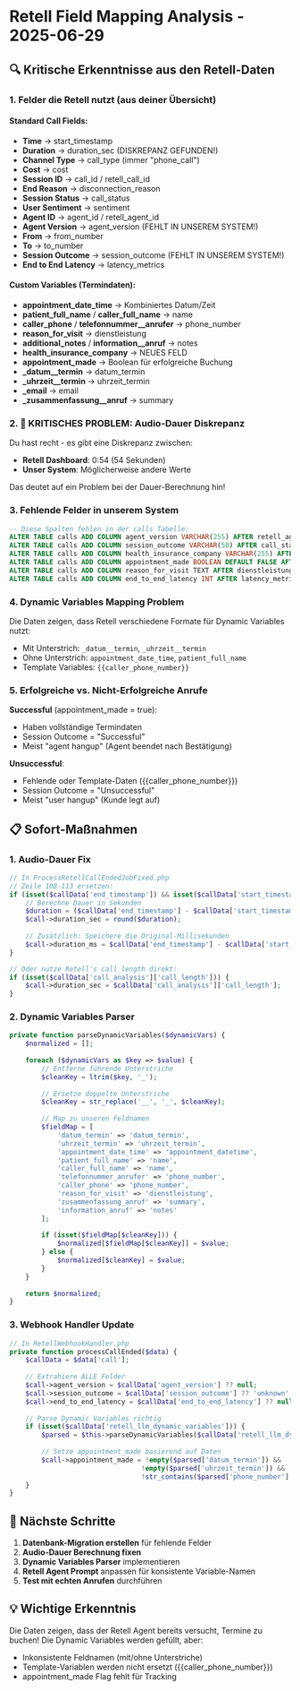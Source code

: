 # Retell Field Mapping Analysis - 2025-06-29

## 🔍 Kritische Erkenntnisse aus den Retell-Daten

### 1. **Felder die Retell nutzt (aus deiner Übersicht)**

#### Standard Call Fields:
- **Time** → start_timestamp
- **Duration** → duration_sec (DISKREPANZ GEFUNDEN!)
- **Channel Type** → call_type (immer "phone_call")
- **Cost** → cost
- **Session ID** → call_id / retell_call_id
- **End Reason** → disconnection_reason
- **Session Status** → call_status
- **User Sentiment** → sentiment
- **Agent ID** → agent_id / retell_agent_id
- **Agent Version** → agent_version (FEHLT IN UNSEREM SYSTEM!)
- **From** → from_number
- **To** → to_number
- **Session Outcome** → session_outcome (FEHLT IN UNSEREM SYSTEM!)
- **End to End Latency** → latency_metrics

#### Custom Variables (Termindaten):
- **appointment_date_time** → Kombiniertes Datum/Zeit
- **patient_full_name** / **caller_full_name** → name
- **caller_phone** / **telefonnummer__anrufer** → phone_number
- **reason_for_visit** → dienstleistung
- **additional_notes** / **information__anruf** → notes
- **health_insurance_company** → NEUES FELD
- **appointment_made** → Boolean für erfolgreiche Buchung
- **_datum__termin** → datum_termin
- **_uhrzeit__termin** → uhrzeit_termin
- **_email** → email
- **_zusammenfassung__anruf** → summary

### 2. **🚨 KRITISCHES PROBLEM: Audio-Dauer Diskrepanz**

Du hast recht - es gibt eine Diskrepanz zwischen:
- **Retell Dashboard**: 0:54 (54 Sekunden)
- **Unser System**: Möglicherweise andere Werte

Das deutet auf ein Problem bei der Dauer-Berechnung hin!

### 3. **Fehlende Felder in unserem System**

```sql
-- Diese Spalten fehlen in der calls Tabelle:
ALTER TABLE calls ADD COLUMN agent_version VARCHAR(255) AFTER retell_agent_id;
ALTER TABLE calls ADD COLUMN session_outcome VARCHAR(50) AFTER call_status;
ALTER TABLE calls ADD COLUMN health_insurance_company VARCHAR(255) AFTER email;
ALTER TABLE calls ADD COLUMN appointment_made BOOLEAN DEFAULT FALSE AFTER appointment_id;
ALTER TABLE calls ADD COLUMN reason_for_visit TEXT AFTER dienstleistung;
ALTER TABLE calls ADD COLUMN end_to_end_latency INT AFTER latency_metrics;
```

### 4. **Dynamic Variables Mapping Problem**

Die Daten zeigen, dass Retell verschiedene Formate für Dynamic Variables nutzt:
- Mit Unterstrich: `_datum__termin`, `_uhrzeit__termin`
- Ohne Unterstrich: `appointment_date_time`, `patient_full_name`
- Template Variables: `{{caller_phone_number}}`

### 5. **Erfolgreiche vs. Nicht-Erfolgreiche Anrufe**

**Successful** (appointment_made = true):
- Haben vollständige Termindaten
- Session Outcome = "Successful"
- Meist "agent hangup" (Agent beendet nach Bestätigung)

**Unsuccessful**:
- Fehlende oder Template-Daten ({{caller_phone_number}})
- Session Outcome = "Unsuccessful"
- Meist "user hangup" (Kunde legt auf)

## 📋 Sofort-Maßnahmen

### 1. Audio-Dauer Fix

```php
// In ProcessRetellCallEndedJobFixed.php
// Zeile 108-113 ersetzen:
if (isset($callData['end_timestamp']) && isset($callData['start_timestamp'])) {
    // Berechne Dauer in Sekunden
    $duration = ($callData['end_timestamp'] - $callData['start_timestamp']) / 1000;
    $call->duration_sec = round($duration);
    
    // Zusätzlich: Speichere die Original-Millisekunden
    $call->duration_ms = $callData['end_timestamp'] - $callData['start_timestamp'];
}

// Oder nutze Retell's call_length direkt:
if (isset($callData['call_analysis']['call_length'])) {
    $call->duration_sec = $callData['call_analysis']['call_length'];
}
```

### 2. Dynamic Variables Parser

```php
private function parseDynamicVariables($dynamicVars) {
    $normalized = [];
    
    foreach ($dynamicVars as $key => $value) {
        // Entferne führende Unterstriche
        $cleanKey = ltrim($key, '_');
        
        // Ersetze doppelte Unterstriche
        $cleanKey = str_replace('__', '_', $cleanKey);
        
        // Map zu unseren Feldnamen
        $fieldMap = [
            'datum_termin' => 'datum_termin',
            'uhrzeit_termin' => 'uhrzeit_termin',
            'appointment_date_time' => 'appointment_datetime',
            'patient_full_name' => 'name',
            'caller_full_name' => 'name',
            'telefonnummer_anrufer' => 'phone_number',
            'caller_phone' => 'phone_number',
            'reason_for_visit' => 'dienstleistung',
            'zusammenfassung_anruf' => 'summary',
            'information_anruf' => 'notes'
        ];
        
        if (isset($fieldMap[$cleanKey])) {
            $normalized[$fieldMap[$cleanKey]] = $value;
        } else {
            $normalized[$cleanKey] = $value;
        }
    }
    
    return $normalized;
}
```

### 3. Webhook Handler Update

```php
// In RetellWebhookHandler.php
private function processCallEnded($data) {
    $callData = $data['call'];
    
    // Extrahiere ALLE Felder
    $call->agent_version = $callData['agent_version'] ?? null;
    $call->session_outcome = $callData['session_outcome'] ?? 'unknown';
    $call->end_to_end_latency = $callData['end_to_end_latency'] ?? null;
    
    // Parse Dynamic Variables richtig
    if (isset($callData['retell_llm_dynamic_variables'])) {
        $parsed = $this->parseDynamicVariables($callData['retell_llm_dynamic_variables']);
        
        // Setze appointment_made basierend auf Daten
        $call->appointment_made = !empty($parsed['datum_termin']) && 
                                 !empty($parsed['uhrzeit_termin']) &&
                                 !str_contains($parsed['phone_number'] ?? '', '{{');
    }
}
```

## 🎯 Nächste Schritte

1. **Datenbank-Migration erstellen** für fehlende Felder
2. **Audio-Dauer Berechnung fixen** 
3. **Dynamic Variables Parser** implementieren
4. **Retell Agent Prompt** anpassen für konsistente Variable-Namen
5. **Test mit echten Anrufen** durchführen

## 💡 Wichtige Erkenntnis

Die Daten zeigen, dass der Retell Agent bereits versucht, Termine zu buchen! Die Dynamic Variables werden gefüllt, aber:
- Inkonsistente Feldnamen (mit/ohne Unterstriche)
- Template-Variablen werden nicht ersetzt ({{caller_phone_number}})
- appointment_made Flag fehlt für Tracking